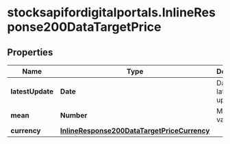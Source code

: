 # stocksapifordigitalportals.InlineResponse200DataTargetPrice

## Properties

Name | Type | Description | Notes
------------ | ------------- | ------------- | -------------
**latestUpdate** | **Date** | Date of the latest update. | [optional] 
**mean** | **Number** | Mean value. | [optional] 
**currency** | [**InlineResponse200DataTargetPriceCurrency**](InlineResponse200DataTargetPriceCurrency.md) |  | [optional] 


